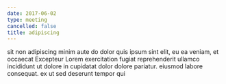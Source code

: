 ```yaml
---
date: 2017-06-02
type: meeting
cancelled: false
title: adipiscing
---
```

sit non adipiscing minim aute do dolor quis ipsum sint elit, eu ea veniam, et occaecat Excepteur Lorem exercitation fugiat reprehenderit ullamco incididunt ut dolore in cupidatat dolor dolore pariatur. eiusmod labore consequat. ex ut sed deserunt tempor qui
